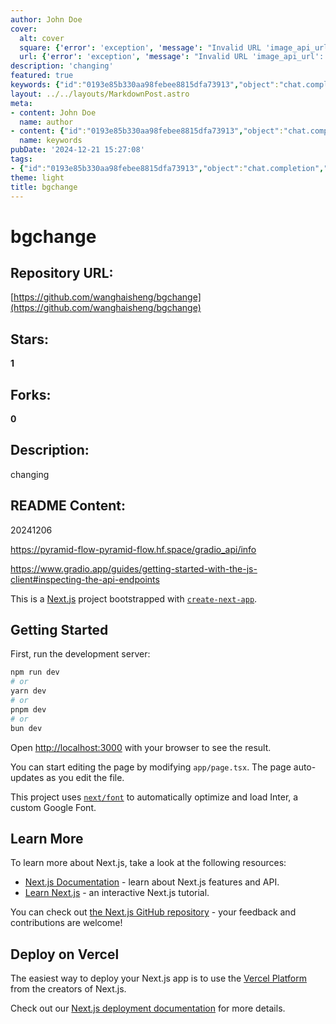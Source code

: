 ```yaml
---
author: John Doe
cover:
  alt: cover
  square: {'error': 'exception', 'message': "Invalid URL 'image_api_url': No scheme supplied. Perhaps you meant https://image_api_url?"}
  url: {'error': 'exception', 'message': "Invalid URL 'image_api_url': No scheme supplied. Perhaps you meant https://image_api_url?"}
description: 'changing'
featured: true
keywords: {"id":"0193e85b330aa98febee8815dfa73913","object":"chat.completion","created":1734770111,"model":"Qwen/Qwen2.5-7B-Instruct","choices":[{"index":0,"message":{"role":"assistant","content":"### Keywords and Tags Extracted from the Text:\n\n1. **Development Server**\n2. **Background Change (bgchange)**\n3. **GRadio API**\n4. **Next.js Project**\n5. **create-next-app**\n6. **Version Control (npm, yarn, pnpm, bun)**\n7. **Localhost:3000**\n8. **Inter Google Font**\n9. **Next.js Documentation**\n10. **Learn Next.js**\n11. **GitHub Repository**\n12. **Vercel**\n13. **Deployment**\n14. **API Endpoints**\n15. **Custom Google Font**\n\nThese keywords and tags cover the main points and technologies mentioned in the text."},"finish_reason":"stop"}],"usage":{"prompt_tokens":438,"completion_tokens":148,"total_tokens":586},"system_fingerprint":""}
layout: ../../layouts/MarkdownPost.astro
meta:
- content: John Doe
  name: author
- content: {"id":"0193e85b330aa98febee8815dfa73913","object":"chat.completion","created":1734770111,"model":"Qwen/Qwen2.5-7B-Instruct","choices":[{"index":0,"message":{"role":"assistant","content":"### Keywords and Tags Extracted from the Text:\n\n1. **Development Server**\n2. **Background Change (bgchange)**\n3. **GRadio API**\n4. **Next.js Project**\n5. **create-next-app**\n6. **Version Control (npm, yarn, pnpm, bun)**\n7. **Localhost:3000**\n8. **Inter Google Font**\n9. **Next.js Documentation**\n10. **Learn Next.js**\n11. **GitHub Repository**\n12. **Vercel**\n13. **Deployment**\n14. **API Endpoints**\n15. **Custom Google Font**\n\nThese keywords and tags cover the main points and technologies mentioned in the text."},"finish_reason":"stop"}],"usage":{"prompt_tokens":438,"completion_tokens":148,"total_tokens":586},"system_fingerprint":""}
  name: keywords
pubDate: '2024-12-21 15:27:08'
tags:
- {"id":"0193e85b330aa98febee8815dfa73913","object":"chat.completion","created":1734770111,"model":"Qwen/Qwen2.5-7B-Instruct","choices":[{"index":0,"message":{"role":"assistant","content":"### Keywords and Tags Extracted from the Text:\n\n1. **Development Server**\n2. **Background Change (bgchange)**\n3. **GRadio API**\n4. **Next.js Project**\n5. **create-next-app**\n6. **Version Control (npm, yarn, pnpm, bun)**\n7. **Localhost:3000**\n8. **Inter Google Font**\n9. **Next.js Documentation**\n10. **Learn Next.js**\n11. **GitHub Repository**\n12. **Vercel**\n13. **Deployment**\n14. **API Endpoints**\n15. **Custom Google Font**\n\nThese keywords and tags cover the main points and technologies mentioned in the text."},"finish_reason":"stop"}],"usage":{"prompt_tokens":438,"completion_tokens":148,"total_tokens":586},"system_fingerprint":""}
theme: light
title: bgchange
---
```


# bgchange

## Repository URL: 
[https://github.com/wanghaisheng/bgchange](https://github.com/wanghaisheng/bgchange)

## Stars: 
**1**

## Forks: 
**0**

## Description: 
changing

## README Content: 
20241206

https://pyramid-flow-pyramid-flow.hf.space/gradio_api/info

https://www.gradio.app/guides/getting-started-with-the-js-client#inspecting-the-api-endpoints


This is a [Next.js](https://nextjs.org/) project bootstrapped with [`create-next-app`](https://github.com/vercel/next.js/tree/canary/packages/create-next-app).

## Getting Started

First, run the development server:

```bash
npm run dev
# or
yarn dev
# or
pnpm dev
# or
bun dev
```

Open [http://localhost:3000](http://localhost:3000) with your browser to see the result.

You can start editing the page by modifying `app/page.tsx`. The page auto-updates as you edit the file.

This project uses [`next/font`](https://nextjs.org/docs/basic-features/font-optimization) to automatically optimize and load Inter, a custom Google Font.

## Learn More

To learn more about Next.js, take a look at the following resources:

- [Next.js Documentation](https://nextjs.org/docs) - learn about Next.js features and API.
- [Learn Next.js](https://nextjs.org/learn) - an interactive Next.js tutorial.

You can check out [the Next.js GitHub repository](https://github.com/vercel/next.js/) - your feedback and contributions are welcome!

## Deploy on Vercel

The easiest way to deploy your Next.js app is to use the [Vercel Platform](https://vercel.com/new?utm_medium=default-template&filter=next.js&utm_source=create-next-app&utm_campaign=create-next-app-readme) from the creators of Next.js.

Check out our [Next.js deployment documentation](https://nextjs.org/docs/deployment) for more details.

